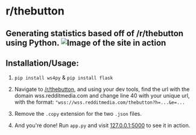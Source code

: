 # r/thebutton
Generating statistics based off of /r/thebutton using Python.
![Image of the site in action](http://i.imgur.com/frO07b6.png)
---
## Installation/Usage:
1) `pip install ws4py` & `pip install flask`

2) Navigate to [/r/thebutton](http://reddit.com/r/thebutton), and using your dev tools,
find the url with the domain wss.redditmedia.com and change line 40 with your unique url,
with the format: `"wss://wss.redditmedia.com/thebutton?h=...&e=...`

3) Remove the `.copy` extension for the two `.json` files.


4) And you're done! Run `app.py` and visit [127.0.0.1:5000](http://127.0.0.1:5000) to see it in action.
